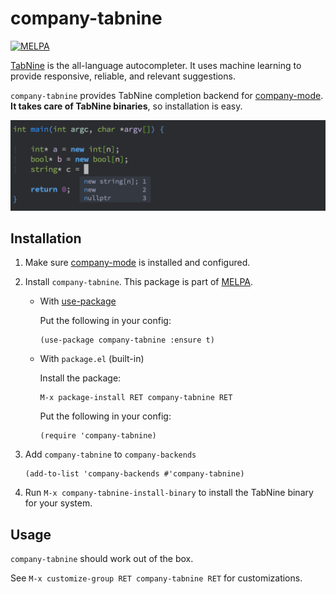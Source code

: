 # company-tabnine

[![MELPA](https://melpa.org/packages/company-tabnine-badge.svg)](https://melpa.org/#/company-tabnine)

[TabNine](https://tabnine.com/) is the all-language autocompleter. It uses machine learning to provide responsive, reliable, and relevant suggestions.

`company-tabnine` provides TabNine completion backend for [company-mode](https://github.com/company-mode/company-mode). **It takes care of TabNine binaries**, so installation is easy.

![screenshot](screenshot.png)

## Installation

1. Make sure [company-mode](https://github.com/company-mode/company-mode) is installed and configured.

2. Install `company-tabnine`. This package is part of [MELPA](https://melpa.org).

   - With [use-package](https://github.com/jwiegley/use-package)

	 Put the following in your config:

	 ```emacs
	 (use-package company-tabnine :ensure t)
	 ```
	 
   - With `package.el` (built-in)
   
	 Install the package:
	 ```emacs
	 M-x package-install RET company-tabnine RET
	 ```

	 Put the following in your config:
	 ```emacs
	 (require 'company-tabnine)
	 ```

3. Add `company-tabnine` to `company-backends`
   ```emacs
   (add-to-list 'company-backends #'company-tabnine)
   ```

4. Run `M-x company-tabnine-install-binary` to install the TabNine binary for your system.

## Usage

`company-tabnine` should work out of the box.

See `M-x customize-group RET company-tabnine RET` for customizations.
